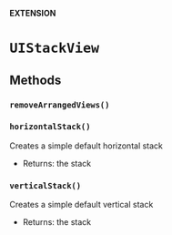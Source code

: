 **EXTENSION**

# `UIStackView`

## Methods
### `removeArrangedViews()`

### `horizontalStack()`

Creates a simple default horizontal stack

- Returns: the stack

### `verticalStack()`

Creates a simple default vertical stack

- Returns: the stack
